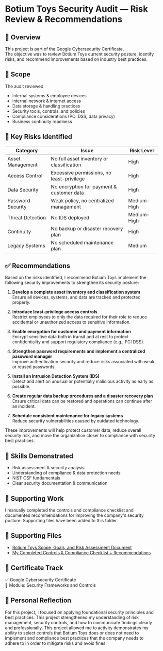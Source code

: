 # Botium Toys Security Audit — Risk Review & Recommendations

## 📌 Overview  
This project is part of the Google Cybersecurity Certificate.  
The objective was to review Botium Toys current security posture, identify risks, and recommend improvements based on industry best practices.

## 🎯 Scope  
The audit reviewed:
- Internal systems & employee devices  
- Internal network & internet access  
- Data storage & handling practices  
- Security tools, controls, and policies  
- Compliance considerations (PCI DSS, data privacy)  
- Business continuity readiness  

## 🛑 Key Risks Identified  

| Category | Issue | Risk Level |
|---|---|---|
| Asset Management | No full asset inventory or classification | High |
| Access Control | Excessive permissions, no least-privilege | High |
| Data Security | No encryption for payment & customer data | High |
| Password Security | Weak policy, no centralized management | Medium–High |
| Threat Detection | No IDS deployed | Medium–High |
| Continuity | No backup or disaster recovery plan | High |
| Legacy Systems | No scheduled maintenance plan | Medium |

## ✅ Recommendations  

Based on the risks identified, I recommend Botium Toys implement the following security improvements to strengthen its security posture:

1. **Develop a complete asset inventory and classification system**  
   Ensure all devices, systems, and data are tracked and protected properly.

2. **Introduce least-privilege access controls**  
   Restrict employees to only the data required for their role to reduce accidental or unauthorized access to sensitive information.

3. **Enable encryption for customer and payment information**  
   Encrypt sensitive data both in transit and at rest to protect confidentiality and support regulatory compliance (e.g., PCI DSS).

4. **Strengthen password requirements and implement a centralized password manager**  
   Improve authentication security and reduce risks associated with weak or reused passwords.

5. **Install an Intrusion Detection System (IDS)**  
   Detect and alert on unusual or potentially malicious activity as early as possible.

6. **Create regular data backup procedures and a disaster recovery plan**  
   Ensure critical data can be restored and operations can continue after an incident.

7. **Schedule consistent maintenance for legacy systems**  
   Reduce security vulnerabilities caused by outdated technology.

These improvements will help protect customer data, reduce overall security risk, and move the organization closer to compliance with security best practices.


## 🧠 Skills Demonstrated
- Risk assessment & security analysis  
- Understanding of compliance & data protection needs  
- NIST CSF fundamentals  
- Clear security documentation & communication  

## 📂 Supporting Work
I manually completed the controls and compliance checklist and documented recommendations for improving the company's security posture. Supporting files have been added to this folder.

## 📎 Supporting Files
- [Botium Toys Scope, Goals, and Risk Assessment Document](./botium-toys-scope-goals-and-risk-assessment-report.pdf)
- [My Completed Controls & Compliance Checklist + Recommendations](./compliance-checklist.pdf)

## 📁 Certificate Track
✅ Google Cybersecurity Certificate  
📍 Module: Security Frameworks and Controls

## 🚀 Personal Reflection
For this project, I focused on applying foundational security principles and best practices. This project strengthened my understanding of risk management, security controls, and how to communicate findings clearly and professionally. 
This project allowed me to activity demonstrates my ability to select controls that Botium Toys does or does not need to implement and compliance best practices that the company needs to adhere to in order to mitigate risks and avoid fines.
